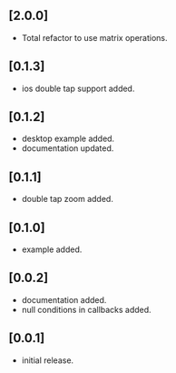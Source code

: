 ## [2.0.0]
* Total refactor to use matrix operations.

## [0.1.3]
* ios double tap support added. 

## [0.1.2]
* desktop example added.
* documentation updated.

## [0.1.1]
* double tap zoom added.

## [0.1.0]
* example added.

## [0.0.2]
* documentation added.
* null conditions in callbacks added.

## [0.0.1] 
* initial release.
